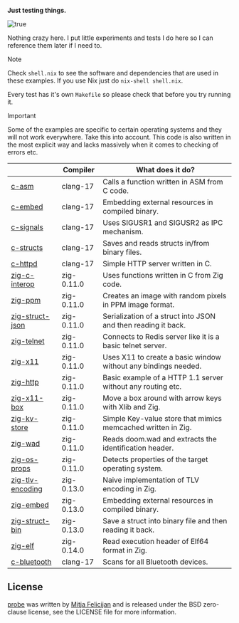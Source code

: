 **Just testing things.**

![true](https://github.com/user-attachments/assets/cbac220e-57a6-4299-8a1d-f5faf8994ce3)

Nothing crazy here. I put little experiments and tests I do here so I can
reference them later if I need to.

> [!NOTE]  
> Check `shell.nix` to see the software and dependencies that are used
> in these examples. If you use Nix just do `nix-shell shell.nix`.

Every test has it's own `Makefile` so please check that before you try
running it.

> [!IMPORTANT]  
> Some of the examples are specific to certain operating systems and
> they will not work everywhere. Take this into account. This code is
> also written in the most explicit way and lacks massively when it
> comes to checking of errors etc.

|                                        | Compiler   | What does it do?                                               |
|----------------------------------------|------------|----------------------------------------------------------------|
| [c-asm](./c-asm)                       | clang-17   | Calls a function written in ASM from C code.                   |
| [c-embed](./c-embed)                   | clang-17   | Embedding external resources in compiled binary.               |
| [c-signals](./c-signals)               | clang-17   | Uses SIGUSR1 and SIGUSR2 as IPC mechanism.                     |
| [c-structs](./c-structs)               | clang-17   | Saves and reads structs in/from binary files.                  |
| [c-httpd](./c-httpd)                   | clang-17   | Simple HTTP server written in C.                               |
| [zig-c-interop](./zig-c-interop)       | zig-0.11.0 | Uses functions written in C from Zig code.                     |
| [zig-ppm](./zig-ppm)                   | zig-0.11.0 | Creates an image with random pixels in PPM image format.       |
| [zig-struct-json](./zig-struct-json)   | zig-0.11.0 | Serialization of a struct into JSON and then reading it back.  |
| [zig-telnet](./zig-telnet)             | zig-0.11.0 | Connects to Redis server like it is a basic telnet server.     |
| [zig-x11](./zig-x11)                   | zig-0.11.0 | Uses X11 to create a basic window without any bindings needed. |
| [zig-http](./zig-http)                 | zig-0.11.0 | Basic example of a HTTP 1.1 server without any routing etc.    |
| [zig-x11-box](./zig-x11-box)           | zig-0.11.0 | Move a box around with arrow keys with Xlib and Zig.           |
| [zig-kv-store](./zig-kv-store)         | zig-0.11.0 | Simple Key-value store that mimics memcached written in Zig.   |
| [zig-wad](./zig-wad)                   | zig-0.11.0 | Reads doom.wad and extracts the identification header.         |
| [zig-os-props](./zig-os-props)         | zig-0.11.0 | Detects properties of the target operating system.             |
| [zig-tlv-encoding](./zig-tlv-encoding) | zig-0.13.0 | Naive implementation of TLV encoding in Zig.                   |
| [zig-embed](./zig-embed)               | zig-0.13.0 | Embedding external resources in compiled binary.               |
| [zig-struct-bin](./zig-struct-bin)     | zig-0.13.0 | Save a struct into binary file and then reading it back.       |
| [zig-elf](./zig-elf)                   | zig-0.14.0 | Read execution header of Elf64 format in Zig.                  |
| [c-bluetooth](./c-bluetooth)           | clang-17   | Scans for all Bluetooth devices.                               |

## License

[probe](https://github.com/mitjafelicijan/probe) was written by [Mitja
Felicijan](https://mitjafelicijan.com) and is released under the BSD
zero-clause license, see the LICENSE file for more information.

